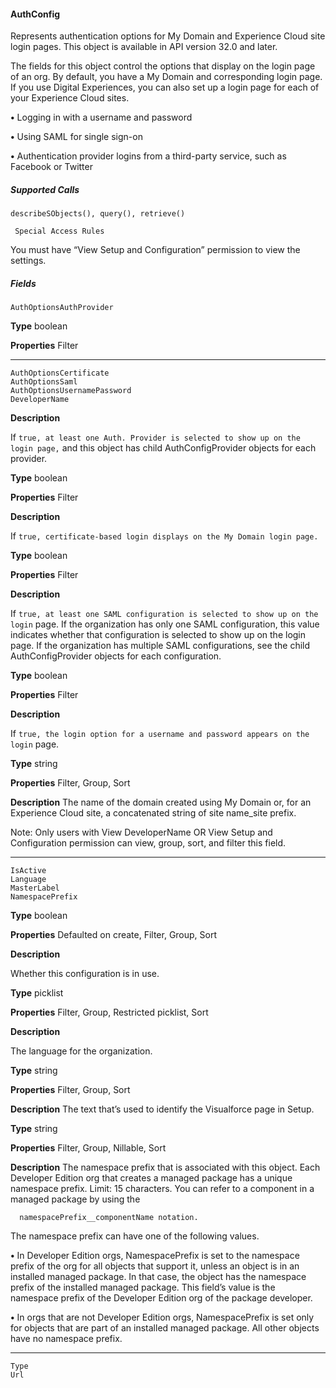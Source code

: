 #### AuthConfig

Represents authentication options for My Domain and Experience Cloud site login pages. This object is available in API version 32.0 and
later.

The fields for this object control the options that display on the login page of an org. By default, you have a My Domain and corresponding
login page. If you use Digital Experiences, you can also set up a login page for each of your Experience Cloud sites.

**•** Logging in with a username and password

**•** Using SAML for single sign-on

**•** Authentication provider logins from a third-party service, such as Facebook or Twitter

##### Supported Calls
```
describeSObjects(), query(), retrieve()

 Special Access Rules

```
You must have “View Setup and Configuration” permission to view the settings.

##### Fields

```
AuthOptionsAuthProvider

```

**Type**
boolean

**Properties**
Filter


-----

```
AuthOptionsCertificate
AuthOptionsSaml
AuthOptionsUsernamePassword
DeveloperName

```

**Description**

If `true, at least one Auth. Provider is selected to show up on the login page,`
and this object has child AuthConfigProvider objects for each provider.

**Type**
boolean

**Properties**
Filter

**Description**

If `true, certificate-based login displays on the My Domain login page.`

**Type**
boolean

**Properties**
Filter

**Description**

If `true, at least one SAML configuration is selected to show up on the login`
page. If the organization has only one SAML configuration, this value indicates
whether that configuration is selected to show up on the login page. If the
organization has multiple SAML configurations, see the child AuthConfigProvider
objects for each configuration.

**Type**
boolean

**Properties**
Filter

**Description**

If `true, the login option for a username and password appears on the login`
page.

**Type**
string

**Properties**
Filter, Group, Sort

**Description**
The name of the domain created using My Domain or, for an Experience Cloud
site, a concatenated string of site name_site prefix.

Note: Only users with View DeveloperName OR View Setup and
Configuration permission can view, group, sort, and filter this field.


-----

```
IsActive
Language
MasterLabel
NamespacePrefix

```

**Type**
boolean

**Properties**
Defaulted on create, Filter, Group, Sort

**Description**

Whether this configuration is in use.

**Type**
picklist

**Properties**
Filter, Group, Restricted picklist, Sort

**Description**

The language for the organization.

**Type**
string

**Properties**
Filter, Group, Sort

**Description**
The text that’s used to identify the Visualforce page in Setup.

**Type**
string

**Properties**
Filter, Group, Nillable, Sort

**Description**
The namespace prefix that is associated with this object. Each Developer Edition
org that creates a managed package has a unique namespace prefix. Limit: 15
characters. You can refer to a component in a managed package by using the
```
  namespacePrefix__componentName notation.

```
The namespace prefix can have one of the following values.

**•** In Developer Edition orgs, NamespacePrefix is set to the namespace
prefix of the org for all objects that support it, unless an object is in an installed
managed package. In that case, the object has the namespace prefix of the
installed managed package. This field’s value is the namespace prefix of the
Developer Edition org of the package developer.

**•** In orgs that are not Developer Edition orgs, NamespacePrefix is set
only for objects that are part of an installed managed package. All other
objects have no namespace prefix.


-----

```
Type
Url

